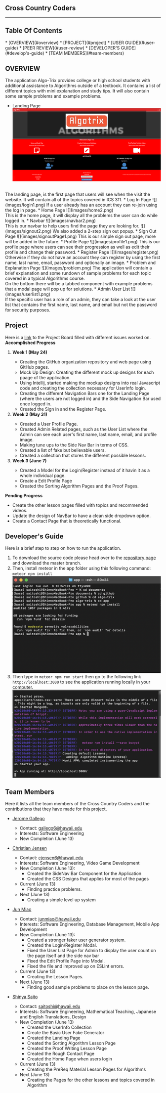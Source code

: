 <h2> Cross Country Coders </h2>
<hr>
<h2> Table Of Contents </h2>
* [OVERVIEW](#overview)
* [PROJECT](#project)
* [USER GUIDE](#user-guide)
* [PEER REVIEW](#user-review)
* [DEVELOPER'S GUIDE](#develop's-guide)
* [TEAM MEMBERS](#team-members)

## OVERVIEW
The application Algo-Trix provides college or high school students with additional assistance to Algorithms outside of a textbook. It contains a list of different topics with mini explanation and study tips. It will also contain some sample problems and example problems.

* Landing Page
![](images/landing1.png)
<br/>
The landing page, is the first page that users will see when the visit the website. It will contain all of the topics covered in ICS 311.
* Log In Page
  ![](images/login1.png)
  If a user already has an account they can re-join using the log in page.
* Home Page
  ![](images/home2.png)
  <br/>
  This is the home page, it will display all the problems the user can do while logged in.
* Navbar
  ![](images/navbar2.png)
  <br/>
  This is our navbar to help users find the page they are looking for.
  ![](images/signout2.png)
  We also added a 2-step sign out popup.
* Sign Out Page
  ![](images/signoutPage1.png)
  This is our simple sign out page, more will be added in the future.
* Profile Page
  ![](images/profile1.png)
This is our profile page where users can see their progression as well as edit their profile and change their password.
* Register Page
![](images/register.png)
Otherwise if they do not have an account they can register by using the first name, last name, email, password and optionally an image.
* Problem and Explanation Page
![](images/problem.png)
The application will contain a brief explanation and some rundown of sample problems for each topic covered in a typical Algorithms course. <br/>
On the bottom there will be a tabbed component with example problems that a modal page will pop up for solutions.
* Admin User List
![](images/userlist1.png) <br/>
If the specific user has a role of an admin, they can take a look at the user list that contains the first name, last name, and email but not the password for security purposes.

## Project
Here is a <a href ="https://github.com/cross-country-coders/algo-trix/projects/1">link</a> to the Project Board filled with different issues worked on. <br/>
<b>Accomplished Progress</b>
<ol>
 <li> <b>Week 1 (May 24)</b> </li>
 <ul>
  <li> Creating the GitHub organization repository and web page using GitHub pages. </li>
  <li> Mock Up Design: Creating the different mock up designs for each paage of the application. </li>
  <li> Using Intellij, started making the mockup designs into real Javascript code and creating the collection necessary for UserInfo login.</li>
  <li> Creating the different Navigation Bars one for the Landing Page (where the users are not logged in) and the Side Navigation Bar used once logged in. </li>
  <li> Created the Sign in and the Register Page. </li>
 </ul>
 <li> <b>Week 2 (May 31)</b> </li>
 <ul>
 <li> Created a User Profile Page.</li>
 <li> Created Admin Related pages, such as the User List where the Admin can see each user's first name, last name, email, and profile image. </li>
 <li> Making tune ups to the Side Nav Bar in terms of CSS. </li>
 <li> Created a list of fake but believable users. </li>
 <li> Created a collection that stores the different possible lessons. </li>
 </ul>
<li> <b> Week 3 (June 7)</b></li>
<ul>
<li> Created a Model for the Login/Register instead of it havin it as a whole individual page.</li>
<li> Create a Edit Profile Page </li>
<li> Created the Sorting Algorithm Pages and the Proof Pages.</li>
</ul>
</ol>
<b>Pending Progress</b>
<ul>
<li>Create the other lesson pages filled with topics and recommended videos.</li>
<li>Update the design of NavBar to have a clean side dropdown option.</li>
<li>Create a Contact Page that is theoretically functional.</li>
</ul>

## Developer's Guide
<p> Here is a brief step to step on how to run the application.</p>
<ol>
<li>To download the source code please head over to the <a href="https://github.com/cross-country-coders/algo-trix">repository page</a> and download the master branch.</li>
<li>Then, install meteor in the app folder using this following command: <code>meteor npm install</code>
<img src="images/install.png"> <br/></li>
<li>Then type in <code>meteor npm run start</code> then go to the following link <code> http://localhost:3000</code> to see the application running locally in your computer. </li>
<img src="images/run.png"> <br/>
</ol>

## Team Members 
Here it lists all the team members of the Cross Country Coders and the contributions that they have made for this project. 

* [Jerome Gallego](https://alohajerome.github.io/)
  * Contact: gallego6@hawaii.edu
  * Interests: Software Engineering
  * New Completion (June 13)  
    
* [Christian Jensen](https://christianjensenv.github.io/)
  * Contact: cjensen6@hawaii.edu
  * Interests: Software Engineering, Video Game Development
  * New Completion (June 13):
    <ul>
    <li>Created the SideNav Bar Component for the Application</li>
    <li>Created the CSS Designs that applies for most of the pages</li>
    </ul>
  * Current (June 13)
    <ul>
    <li>Finding practice problems.</li>
    </ul>
  * Next (June 13)
    <ul>
    <li>Creating a simple level up system</li>
    </ul>
    
* [Jun Miao](https://junm1ao.github.io/)
   * Contact: junmiao@hawaii.edu
   * Interests: Software Engineering, Database Management, Mobile App Development
   * New Completion (June 13):
     * Created a stronger faker user generator system.
     * Created the Login/Register Modal.   
     *  Fixed the User List Page for Admin to display the user count on the page itself     and the side nav bar
     *  Fixed the Edit Profile Page into Modal.
     * Fixed the file and improved up on ESLint errors.
  * Current (June 13)
    * Creating the Lesson Pages.
  * Next (June 13) 
    * Finding good sample problems to place on the lesson page.
* [Shinya Saito](https://saitoshi.github.io/)
  * Contact: saitoshi@hawaii.edu
  * Interests: Software Engineering, Mathematical Teaching, Japanese and English Translations, Design
  * New Completion (June 13)
    * Created the UserInfo Collection 
    * Create the Basic User Fake Generator 
    * Created the Landing Page 
    * Created the Sorting Algorithm Lesson Page 
    * Created the Proof Writing Lesson Page 
    * Created the Rough Contact Page
    * Created the Home Page when users login
  * Current (June 13)
    * Creating the PreReq Material Lesson Pages for Algorithms
  * Next (June 13)
    * Creating the Pages for the other lessons and topics covered in Algorithm

